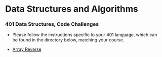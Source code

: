 # Data Structures and Algorithms

### 401 Data Structures, Code Challenges

- Please follow the instructions specific to your 401 language, which can be found in the directory below, matching your course.

- [Array Reverse](/python/code_challenges/array-reverse/README.md)
